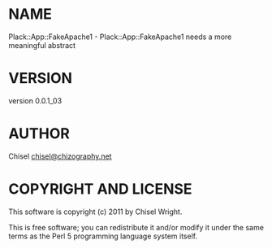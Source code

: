 # NAME

Plack::App::FakeApache1 - Plack::App::FakeApache1 needs a more meaningful abstract

# VERSION

version 0.0.1\_03

# AUTHOR

Chisel <chisel@chizography.net>

# COPYRIGHT AND LICENSE

This software is copyright (c) 2011 by Chisel Wright.

This is free software; you can redistribute it and/or modify it under
the same terms as the Perl 5 programming language system itself.
